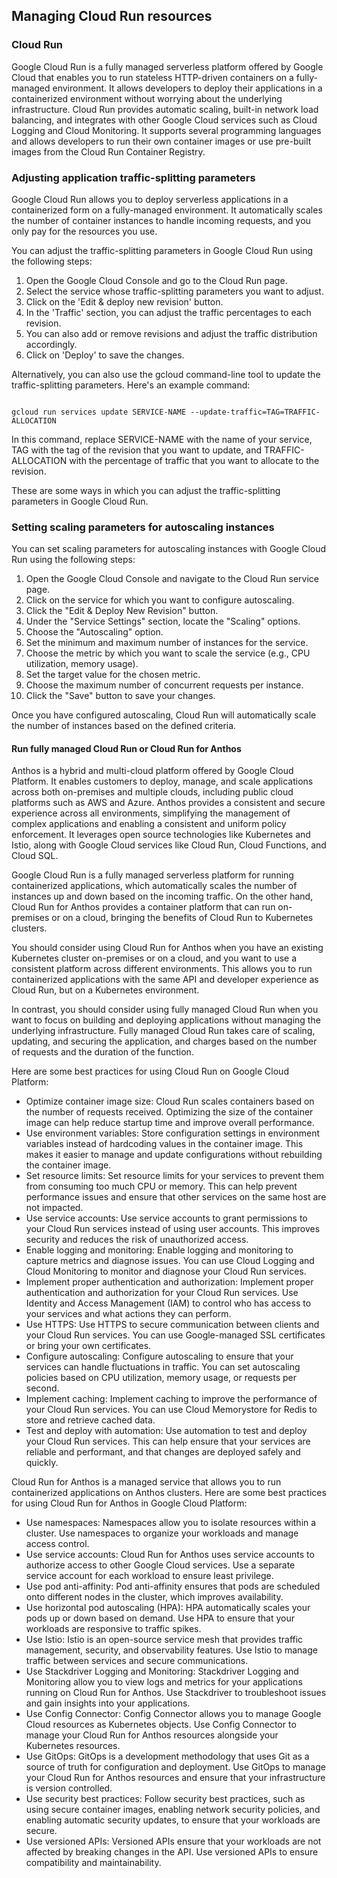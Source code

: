 ##  Managing Cloud Run resources

### Cloud Run
Google Cloud Run is a fully managed serverless platform offered by Google Cloud that enables you to run stateless HTTP-driven containers on a fully-managed environment. It allows developers to deploy their applications in a containerized environment without worrying about the underlying infrastructure. Cloud Run provides automatic scaling, built-in network load balancing, and integrates with other Google Cloud services such as Cloud Logging and Cloud Monitoring. It supports several programming languages and allows developers to run their own container images or use pre-built images from the Cloud Run Container Registry.



### Adjusting application traffic-splitting parameters
Google Cloud Run allows you to deploy serverless applications in a containerized form on a fully-managed environment. It automatically scales the number of container instances to handle incoming requests, and you only pay for the resources you use.

You can adjust the traffic-splitting parameters in Google Cloud Run using the following steps:

1. Open the Google Cloud Console and go to the Cloud Run page.
2. Select the service whose traffic-splitting parameters you want to adjust.
3. Click on the 'Edit & deploy new revision' button.
4. In the 'Traffic' section, you can adjust the traffic percentages to each revision.
5. You can also add or remove revisions and adjust the traffic distribution accordingly.
6. Click on 'Deploy' to save the changes.

Alternatively, you can also use the gcloud command-line tool to update the traffic-splitting parameters. Here's an example command:

<pre><code>
gcloud run services update SERVICE-NAME --update-traffic=TAG=TRAFFIC-ALLOCATION
</code></pre>

In this command, replace SERVICE-NAME with the name of your service, TAG with the tag of the revision that you want to update, and TRAFFIC-ALLOCATION with the percentage of traffic that you want to allocate to the revision.

These are some ways in which you can adjust the traffic-splitting parameters in Google Cloud Run.

### Setting scaling parameters for autoscaling instances
You can set scaling parameters for autoscaling instances with Google Cloud Run using the following steps:

1. Open the Google Cloud Console and navigate to the Cloud Run service page.
2. Click on the service for which you want to configure autoscaling.
3. Click the "Edit & Deploy New Revision" button.
4. Under the "Service Settings" section, locate the "Scaling" options.
5. Choose the "Autoscaling" option.
6. Set the minimum and maximum number of instances for the service.
7. Choose the metric by which you want to scale the service (e.g., CPU utilization, memory usage).
8. Set the target value for the chosen metric.
9. Choose the maximum number of concurrent requests per instance.
10. Click the "Save" button to save your changes.

Once you have configured autoscaling, Cloud Run will automatically scale the number of instances based on the defined criteria.

#### Run fully managed Cloud Run or Cloud Run for Anthos
Anthos is a hybrid and multi-cloud platform offered by Google Cloud Platform. It enables customers to deploy, manage, and scale applications across both on-premises and multiple clouds, including public cloud platforms such as AWS and Azure. Anthos provides a consistent and secure experience across all environments, simplifying the management of complex applications and enabling a consistent and uniform policy enforcement. It leverages open source technologies like Kubernetes and Istio, along with Google Cloud services like Cloud Run, Cloud Functions, and Cloud SQL.

Google Cloud Run is a fully managed serverless platform for running containerized applications, which automatically scales the number of instances up and down based on the incoming traffic. On the other hand, Cloud Run for Anthos provides a container platform that can run on-premises or on a cloud, bringing the benefits of Cloud Run to Kubernetes clusters.

You should consider using Cloud Run for Anthos when you have an existing Kubernetes cluster on-premises or on a cloud, and you want to use a consistent platform across different environments. This allows you to run containerized applications with the same API and developer experience as Cloud Run, but on a Kubernetes environment.

In contrast, you should consider using fully managed Cloud Run when you want to focus on building and deploying applications without managing the underlying infrastructure. Fully managed Cloud Run takes care of scaling, updating, and securing the application, and charges based on the number of requests and the duration of the function.

Here are some best practices for using Cloud Run on Google Cloud Platform:
- Optimize container image size: Cloud Run scales containers based on the number of requests received. Optimizing the size of the container image can help reduce startup time and improve overall performance.
- Use environment variables: Store configuration settings in environment variables instead of hardcoding values in the container image. This makes it easier to manage and update configurations without rebuilding the container image.
- Set resource limits: Set resource limits for your services to prevent them from consuming too much CPU or memory. This can help prevent performance issues and ensure that other services on the same host are not impacted.
- Use service accounts: Use service accounts to grant permissions to your Cloud Run services instead of using user accounts. This improves security and reduces the risk of unauthorized access.
- Enable logging and monitoring: Enable logging and monitoring to capture metrics and diagnose issues. You can use Cloud Logging and Cloud Monitoring to monitor and diagnose your Cloud Run services.
- Implement proper authentication and authorization: Implement proper authentication and authorization for your Cloud Run services. Use Identity and Access Management (IAM) to control who has access to your services and what actions they can perform.
- Use HTTPS: Use HTTPS to secure communication between clients and your Cloud Run services. You can use Google-managed SSL certificates or bring your own certificates.
- Configure autoscaling: Configure autoscaling to ensure that your services can handle fluctuations in traffic. You can set autoscaling policies based on CPU utilization, memory usage, or requests per second.
- Implement caching: Implement caching to improve the performance of your Cloud Run services. You can use Cloud Memorystore for Redis to store and retrieve cached data.
- Test and deploy with automation: Use automation to test and deploy your Cloud Run services. This can help ensure that your services are reliable and performant, and that changes are deployed safely and quickly.

Cloud Run for Anthos is a managed service that allows you to run containerized applications on Anthos clusters. Here are some best practices for using Cloud Run for Anthos in Google Cloud Platform:
- Use namespaces: Namespaces allow you to isolate resources within a cluster. Use namespaces to organize your workloads and manage access control.
- Use service accounts: Cloud Run for Anthos uses service accounts to authorize access to other Google Cloud services. Use a separate service account for each workload to ensure least privilege.
- Use pod anti-affinity: Pod anti-affinity ensures that pods are scheduled onto different nodes in the cluster, which improves availability.
- Use horizontal pod autoscaling (HPA): HPA automatically scales your pods up or down based on demand. Use HPA to ensure that your workloads are responsive to traffic spikes.
- Use Istio: Istio is an open-source service mesh that provides traffic management, security, and observability features. Use Istio to manage traffic between services and secure communications.
- Use Stackdriver Logging and Monitoring: Stackdriver Logging and Monitoring allow you to view logs and metrics for your applications running on Cloud Run for Anthos. Use Stackdriver to troubleshoot issues and gain insights into your applications.
- Use Config Connector: Config Connector allows you to manage Google Cloud resources as Kubernetes objects. Use Config Connector to manage your Cloud Run for Anthos resources alongside your Kubernetes resources.
- Use GitOps: GitOps is a development methodology that uses Git as a source of truth for configuration and deployment. Use GitOps to manage your Cloud Run for Anthos resources and ensure that your infrastructure is version controlled.
- Use security best practices: Follow security best practices, such as using secure container images, enabling network security policies, and enabling automatic security updates, to ensure that your workloads are secure.
- Use versioned APIs: Versioned APIs ensure that your workloads are not affected by breaking changes in the API. Use versioned APIs to ensure compatibility and maintainability.